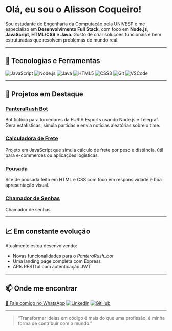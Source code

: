 # Olá, eu sou o Alisson Coqueiro!

Sou estudante de Engenharia da Computação pela UNIVESP e me especializo em **Desenvolvimento Full Stack**, com foco em **Node.js**, **JavaScript**, **HTML/CSS** e **Java**. Gosto de criar soluções funcionais e bem estruturadas que resolvem problemas do mundo real.

---

## 🚀 Tecnologias e Ferramentas
![JavaScript](https://img.shields.io/badge/-JavaScript-F7DF1E?style=flat&logo=javascript&logoColor=000)
![Node.js](https://img.shields.io/badge/-Node.js-339933?style=flat&logo=nodedotjs&logoColor=white)
![Java](https://img.shields.io/badge/-Java-007396?style=flat&logo=java&logoColor=white)
![HTML5](https://img.shields.io/badge/-HTML5-E34F26?style=flat&logo=html5&logoColor=white)
![CSS3](https://img.shields.io/badge/-CSS3-1572B6?style=flat&logo=css3&logoColor=white)
![Git](https://img.shields.io/badge/-Git-F05032?style=flat&logo=git&logoColor=white)
![VSCode](https://img.shields.io/badge/-VSCode-007ACC?style=flat&logo=visual-studio-code&logoColor=white)

---

## 💼 Projetos em Destaque

### [PanteraRush Bot](https://github.com/Alissonls/furia_bot)
Bot fictício para torcedores da FURIA Esports usando Node.js e Telegraf. Gera estatísticas, simula partidas e envia notícias aleatórias sobre o time.

### [Calculadora de Frete](https://github.com/Alissonls/calculadoradefrete)
Projeto em JavaScript que simula cálculo de frete por peso e distância, útil para e-commerces ou aplicações logísticas.

### [Pousada](https://github.com/Alissonls/pousada)
Site de pousada feito em HTML e CSS com foco em responsividade e boa apresentação visual.

### [Chamador de Senhas](https://github.com/Alissonls/Chamador_senhas)
Chamador de senhas 

---

## 📈 Em constante evolução
Atualmente estou desenvolvendo:
- Novas funcionalidades para o *PanteraRush_bot*
- Uma landing page completa com Express
- APIs RESTful com autenticação JWT

---

## 📫 Onde me encontrar
[📱 Fale comigo no WhatsApp](https://wa.me/5511977412926)
[![LinkedIn](https://img.shields.io/badge/-LinkedIn-0A66C2?style=flat&logo=linkedin&logoColor=white)](https://www.linkedin.com/in/alissoncoqueiro/)
[![GitHub](https://img.shields.io/badge/-GitHub-181717?style=flat&logo=github&logoColor=white)](https://github.com/Alissonls)

---

> “Transformar ideias em código é mais do que uma profissão, é minha forma de contribuir com o mundo.”
